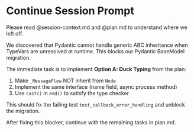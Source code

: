 # Continue Session Prompt

Please read @session-context.md and @plan.md to understand where we left off.

We discovered that Pydantic cannot handle generic ABC inheritance when TypeVars are unresolved at runtime. This blocks our Pydantic BaseModel migration.

The immediate task is to implement **Option A: Duck Typing** from the plan:
1. Make `_MessageFlow` NOT inherit from `Node`
2. Implement the same interface (name field, async process method)
3. Use `cast()` in `end()` to satisfy the type checker

This should fix the failing test `test_callback_error_handling` and unblock the migration.

After fixing this blocker, continue with the remaining tasks in plan.md.